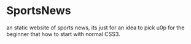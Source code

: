 # SportsNews
an static website of sports news, its just for an idea to pick u0p for the beginner that how to start with normal CSS3.
